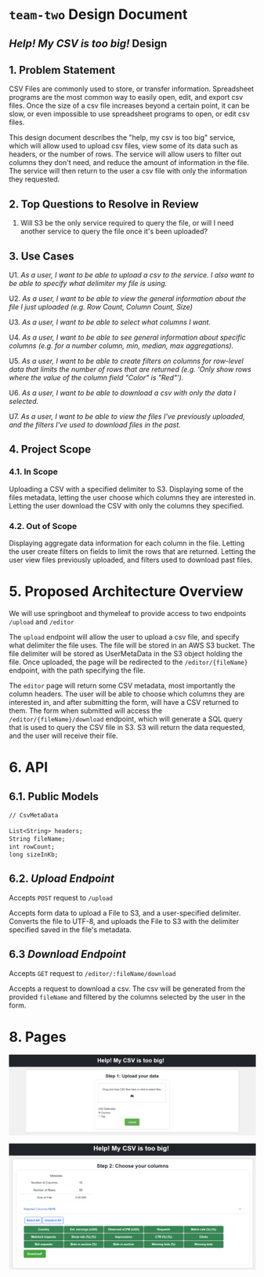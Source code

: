 # `team-two` Design Document

## *Help! My CSV is too big!* Design

## 1. Problem Statement

CSV Files are commonly used to store, or transfer information. Spreadsheet programs are the most common way to easily open, edit, and export csv files. Once the size of a csv file increases beyond a certain point, it can be slow, or even impossible to use spreadsheet programs to open, or edit csv files.

This design document describes the "help, my csv is too big" service, which will allow used to upload csv files, view some of its data such as headers, or the number of rows. The service will allow users to filter out columns they don't need, and reduce the amount of information in the file. The service will then return to the user a csv file with only the information they requested.


## 2. Top Questions to Resolve in Review

1. Will S3 be the only service required to query the file, or will I need another service to query the file once it's been uploaded?


## 3. Use Cases

U1. *As a user, I want to be able to upload a csv to the service. I also want to be able to specify what delimiter my file is using.*

U2. *As a user, I want to be able to view the general information about the file I just uploaded (e.g. Row Count, Column Count, Size)*
    
U3. *As a user, I want to be able to select what columns I want.*

U4. *As a user, I want to be able to see general information about specific columns (e.g. for a number column, min, median, max aggregations).*

U5. *As a user, I want to be able to create filters on columns for row-level data that limits the number of rows that are returned (e.g. 'Only show rows where the value of the column field "Color" is "Red"').*

U6. *As a user, I want to be able to download a csv with only the data I selected.*

U7. *As a user, I want to be able to view the files I've previously uploaded, and the filters I've used to download files in the past.*

## 4. Project Scope

### 4.1. In Scope

Uploading a CSV with a specified delimiter to S3.
Displaying some of the files metadata, letting the user choose which columns they are interested in. 
Letting the user download the CSV with only the columns they specified.


### 4.2. Out of Scope
 
Displaying aggregate data information for each column in the file.
Letting the user create filters on fields to limit the rows that are returned.
Letting the user view files previously uploaded, and filters used to download past files.

# 5. Proposed Architecture Overview

We will use springboot and thymeleaf to provide access to two endpoints `/upload` and `/editor`

The `upload` endpoint will allow the user to upload a csv file, and specify what delimiter the file uses. The file will be stored in an AWS S3 bucket. The file delimiter will be stored as UserMetaData in the S3 object holding the file.
Once uploaded, the page will be redirected to the `/editor/{fileName}` endpoint, with the path specifying the file.

The `editor` page will return some CSV metadata, most importantly the column headers. The user will be able to choose which columns they are interested in, and after submitting the form, will have a CSV returned to them.
The form when submitted will access the `/editor/{fileName}/download` endpoint, which will generate a SQL query that is used to query the CSV file in S3. S3 will return the data requested, and the user will receive their file.

# 6. API

## 6.1. Public Models

```
// CsvMetaData

List<String> headers;
String fileName;
int rowCount;
long sizeInKb;
```

## 6.2. *Upload Endpoint*

Accepts `POST` request to `/upload`

Accepts form data to upload a File to S3, and a user-specified delimiter. Converts the file to UTF-8, and uploads the File to S3 with the delimiter specified saved in the file's metadata.



## 6.3 *Download Endpoint*

Accepts `GET` request to `/editor/:fileName/download`

Accepts a request to download a csv. The csv will be generated from the provided `fileName` and filtered by the columns selected by the user in the form.


# 8. Pages

![upload page](images/design_document/upload_page.png)

![editor page](images/design_document/editor_page.png)